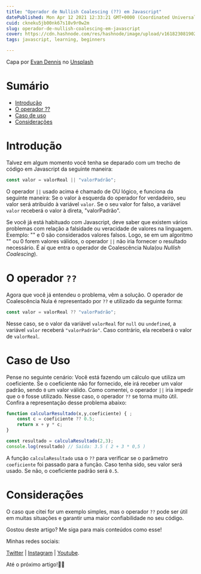 ```yaml
---
title: "Operador de Nullish Coalescing (??) em Javascript"
datePublished: Mon Apr 12 2021 12:33:21 GMT+0000 (Coordinated Universal Time)
cuid: ckneku5jb00nk67s18v9r0w2m
slug: operador-de-nullish-coalescing-em-javascript
cover: https://cdn.hashnode.com/res/hashnode/image/upload/v1618230819020/vJeR1cjQy.jpeg
tags: javascript, learning, beginners

---
```



Capa por <a href="https://unsplash.com/@evan__bray?utm_source=unsplash&utm_medium=referral&utm_content=creditCopyText">Evan Dennis</a> no <a href="https://unsplash.com/s/photos/question-mark?utm_source=unsplash&utm_medium=referral&utm_content=creditCopyText">Unsplash</a>

# Sumário

- [Introdução](#introdução)
- [O operador ??](#o-operador-raw-endraw-)
- [Caso de uso](#caso-de-uso)
- [Considerações](#considerações)

# Introdução

Talvez em algum momento você tenha se deparado com um trecho de código em Javascript da seguinte maneira:

```js
const valor = valorReal || "valorPadrão";
```

O operador `||` usado acima é chamado de OU lógico, e funciona da seguinte maneira: Se o valor à esquerda do operador for verdadeiro, seu valor será atribuído à variável `valor`. Se o seu valor for falso, a variável `valor` receberá o valor à direta, "valorPadrão".

Se você já está habituado com Javascript, deve saber que existem vários problemas com relação a falsidade ou veracidade de valores na linguagem. Exemplo: "" e 0 são considerados valores falsos. Logo, se em um algoritmo "" ou 0 forem valores válidos, o operador `||` não iria fornecer o resultado necessário. É aí que entra o operador de Coalescência Nula(ou <i>Nullish Coalescing</i>).

# O operador `??`

Agora que você já entendeu o problema, vêm a solução. O operador de Coalescência Nula é representado por `??` e utilizado da seguinte forma:

```js
const valor = valorReal ?? "valorPadrão";
```

Nesse caso, se o valor da variável `valorReal` for `null` ou `undefined`, a variável `valor` receberá `"valorPadrão"`. Caso contrário, ela receberá o valor de `valorReal`.

# Caso de Uso

Pense no seguinte cenário: Você está fazendo um cálculo que utiliza um coeficiente. Se o coeficiente não for fornecido, ele irá receber um valor padrão, sendo `0` um valor válido. Como comentei, o operador `||` iria impedir que o `0` fosse utilizado. Nesse caso, o operador `??` se torna muito útil. Confira a representação desse problema abaixo:

```js
function calcularResultado(x,y,coeficiente) { ;
    const c = coeficiente ?? 0.5;
    return x + y * c;
}

const resultado = calculaResultado(2,3);
console.log(resultado) // Saída: 3.5 ( 2 + 3 * 0,5 )
```

A função `calculaResultado` usa o `??` para verificar se o parâmetro `coeficiente` foi passado para a função. Caso tenha sido, seu valor será usado. Se não, o coeficiente padrão será `0.5`.

# Considerações

O caso que citei for um exemplo simples, mas o operador `??` pode ser útil em muitas situações e garantir uma maior confiabilidade no seu código.

Gostou deste artigo? Me siga para mais conteúdos como esse!

Minhas redes sociais:

[Twitter](https://twitter.com/reisdev) | [Instagram](https://instagram.com/reisdev) | [Youtube](https://youtube.com/reisdev). 

Até o próximo artigo!👋🏽

